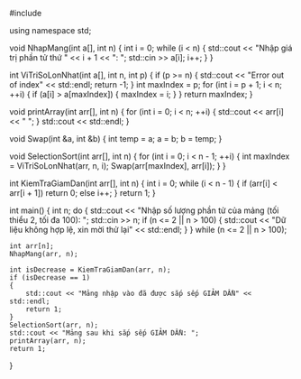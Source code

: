 #include <iostream>

using namespace std;

void NhapMang(int a[], int n)
{
    int i = 0;
    while (i < n)
    {
        std::cout << "Nhập giá trị phần tử thứ " << i + 1 << ": ";
        std::cin >> a[i];
        i++;
    }
}

int ViTriSoLonNhat(int a[], int n, int p)
{
    if (p >= n)
    {
        std::cout << "Error out of index" << std::endl;
        return -1;
    }
    int maxIndex = p;
    for (int i = p + 1; i < n; ++i)
    {
        if (a[i] > a[maxIndex])
        {
            maxIndex = i;
        }
    }
    return maxIndex;
}

void printArray(int arr[], int n)
{
    for (int i = 0; i < n; ++i)
    {
        std::cout << arr[i] << " ";
    }
    std::cout << std::endl;
}

void Swap(int &a, int &b)
{
    int temp = a;
    a = b;
    b = temp;
}

void SelectionSort(int arr[], int n)
{
    for (int i = 0; i < n - 1; ++i)
    {
        int maxIndex = ViTriSoLonNhat(arr, n, i);
        Swap(arr[maxIndex], arr[i]);
    }
}

int KiemTraGiamDan(int arr[], int n)
{
    int i = 0;
    while (i < n - 1)
    {
        if (arr[i] < arr[i + 1])
            return 0;
        else
            i++;
    }
    return 1;
}

int main()
{
    int n;
    do
    {
        std::cout << "Nhập số lượng phần tử của mảng (tối thiểu 2, tối đa 100): ";
        std::cin >> n;
        if (n <= 2 || n > 100)
        {
            std::cout << "Dữ liệu không hợp lệ, xin mời thử lại" << std::endl;
        }
    } while (n <= 2 || n > 100);

    int arr[n];
    NhapMang(arr, n);

    int isDecrease = KiemTraGiamDan(arr, n);
    if (isDecrease == 1)
    {
        std::cout << "Mảng nhập vào đã được sắp sếp GIẢM DẦN" << std::endl;
        return 1;
    }
    SelectionSort(arr, n);
    std::cout << "Mảng sau khi sắp sếp GIẢM DẦN: ";
    printArray(arr, n);
    return 1;
}
